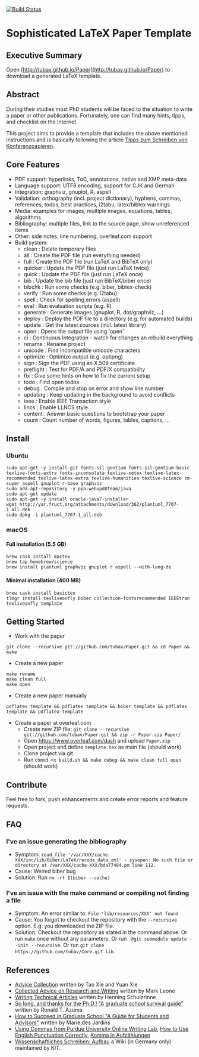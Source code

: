 [![Build Status](https://travis-ci.org/tubav/Paper.svg?branch=master)](https://travis-ci.org/tubav/Paper)

# Sophisticated LaTeX Paper Template

## Executive Summary

Open [http://tubav.github.io/Paper](http://tubav.github.io/Paper) to download a generated LaTeX template.

## Abstract

During their studies most PhD students will be faced to the situation to
write a paper or other publications. Fortunately, one can find many hints,
tipps, and checklist on the Internet.

This project aims to provide a template that includes the above mentioned
instructions and is basically following the article [Tipps zum Schreiben von Konferenzpapieren](http://sdqweb.ipd.kit.edu/wiki/Tipps_zum_Schreiben_von_Konferenzpapieren).

## Core Features
* PDF support: hyperlinks, ToC, annotations, native and XMP meta-data
* Language support: UTF8 encoding, support for CJK and German
* Integration: graphviz, gnuplot, R, aspell
* Validation: orthography (incl. project dictionary), hyphens, commas, references, todos, best practices, l2tabu, latex/bibtex warnings
* Media: examples for images, multiple images, equations, tables, algorithms
* Bibliography: multiple files, link to the source page, show unreferenced items
* Other: side notes, line numbering, overleaf.com support
* Build system:
  * clean     : Delete temporary files
  * all       : Create the PDF file (run everything needed)
  * full      : Create the PDF file (run LaTeX and BibTeX only)
  * quicker   : Update the PDF file (just run LaTeX twice)
  * quick     : Update the PDF file (just run LaTeX once)
  * bib       : Update the bib file (just run BibTeX/biber once)
  * bibchk    : Run some checks (e.g. biber, bibtex-check)
  * verify    : Run some checks (e.g. l2tabu)
  * spell     : Check for spelling errors (aspell)
  * eval      : Run evaluation scripts (e.g. R)
  * generate  : Generate images (gnuplot, R, dot/graphviz, ...)
  * deploy    : Deploy the PDF file to a directory (e.g. for automated builds)
  * update    : Get the latest sources (incl. latest library)
  * open      : Opens the output file using 'open'
  * ci        : Continuous Integration - watch for changes an rebuild everything
  * rename    : Rename project
  * unicode   : Find incompatible unicode characters
  * optimize  : Optimize output (e.g. optipng)
  * sign      : Sign the PDF using an X.509 certificate
  * preflight : Test for PDF/A and PDF/X compatibility
  * fix       : Give some hints on how to fix the current setup
  * todo      : Find open todos
  * debug     : Compile and stop on error and show line number
  * updating  : Keep updating in the background to avoid conflicts
  * ieee      : Enable IEEE Transaction style
  * llncs     : Enable LLNCS style
  * content   : Answer basic questions to bootstrap your paper
  * count     : Count number of words, figures, tables, captions, ...


## Install

### Ubuntu
```
sudo apt-get -y install git fonts-sil-gentium fonts-sil-gentium-basic texlive-fonts-extra fonts-inconsolata texlive-xetex texlive-latex-recommended texlive-latex-extra texlive-humanities texlive-science cm-super aspell gnuplot r-base graphviz
sudo add-apt-repository -y ppa:webupd8team/java
sudo apt-get update
sudo apt-get -y install oracle-java7-installer
wget http://yar.fruct.org/attachments/download/362/plantuml_7707-1_all.deb
sudo dpkg -i plantuml_7707-1_all.deb
```

### macOS

#### Full installation (5.5 GB)
```
brew cask install mactex
brew tap homebrew/science
brew install plantuml graphviz gnuplot r aspell --with-lang-de
```

#### Minimal installation (400 MB)
```
brew cask install basictex
tlmgr install texliveonfly biber collection-fontsrecommended IEEEtran
texliveonfly template
```

## Getting Started

* Work with the paper
```
git clone --recursive git://github.com/tubav/Paper.git && cd Paper && make
```

* Create a new paper
```
make rename
make clean full
make open
```

* Create a new paper manually
```
pdflatex template && pdflatex template && biber template && pdflatex template && pdflatex template
```


* Create a paper at overleaf.com
  * Create new ZIP file: ```git clone --recursive git://github.com/tubav/Paper.git && zip -r Paper.zip Paper/```
  * Open https://www.overleaf.com/dash and upload ```Paper.zip```
  * Open project and define ```template.tex``` as main file (should work)
  * Clone project via git
  * Run ```chmod +x build.sh && make debug && make clean full open```  (should work)

## Contribute
Feel free to fork, push enhancements and create error reports and feature requests.

## FAQ

### I've an issue generating the bibliography
 * Symptom: ```read_file '/var/XXX/cache-XXX/inc/lib/Biber/LaTeX/recode_data.xml' - sysopen: No such file or directory at /var/XXX/cache-XXX/bda77484.pm line 112.```
 * Cause: Weired biber bug
 * Solution: Run ```rm -rf $(biber --cache)```

### I've an issue with the make command or compiling not finding a file
 * Symptom: An error similar to: ```File 'lib/resources/XXX' not found```
 * Cause: You forgot to checkout the repository with the ```--recursive``` option. E.g. you downloaded the ZIP file.
 * Solution:
 Checkout the repository as stated in the command above.
 Or run ```make``` once without any parameters.
 Or run ```	@git submodule update --init --recursive```.
 Or run ```git clone https://github.com/tubav/Core.git lib```.

## References

 * [Advice Collection](http://taoxie.cs.illinois.edu/advice.htm) written by Tao Xie and Yuan Xie
 * [Collected Advice on Research and Writing](http://www.cs.cmu.edu/afs/cs.cmu.edu/user/mleone/web/how-to.html) written by Mark Leone
 * [Writing Technical Articles](http://www.cs.columbia.edu/~hgs/etc/writing-style.html) written by Henning Schulzrinne
 * [So long, and thanks for the Ph.D.! "A graduate school survival guide"](http://www.cs.unc.edu/~azuma/hitch4.html) written by Ronald T. Azuma
 * [How to Succeed in Graduate School "A Guide for Students and Advisors"](https://www.csee.umbc.edu/~mariedj/papers/advice.pdf) written by Marie des Jardins
 * [Using Commas from Purdue University Online Writing Lab](https://owl.english.purdue.edu/owl/resource/607/01/), [How to Use English Punctuation Correctly](https://www.wikihow.com/Use-English-Punctuation-Correctly), [Komma in Aufzählungen](https://www.ego4u.de/de/cram-up/writing/comma?08)
 * [Wissenschaftliches Schreiben: Aufbau](https://sdqweb.ipd.kit.edu/wiki/Wissenschaftliches_Schreiben/Aufbau) a Wiki (in Germany only) maintained by KIT.
